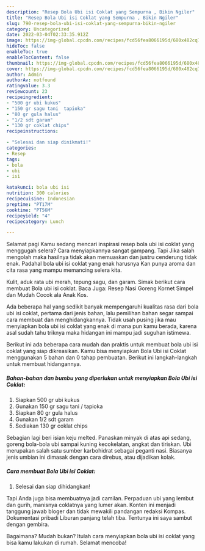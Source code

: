 ```yaml
---
description: "Resep Bola Ubi isi Coklat yang Sempurna , Bikin Ngiler"
title: "Resep Bola Ubi isi Coklat yang Sempurna , Bikin Ngiler"
slug: 790-resep-bola-ubi-isi-coklat-yang-sempurna-bikin-ngiler
category: Uncategorized
date: 2022-03-04T02:33:35.912Z
image: https://img-global.cpcdn.com/recipes/fcd56fea8066195d/680x482cq70/bola-ubi-isi-coklat-foto-resep-utama.jpg
hideToc: false
enableToc: true
enableTocContent: false
thumbnail: https://img-global.cpcdn.com/recipes/fcd56fea8066195d/680x482cq70/bola-ubi-isi-coklat-foto-resep-utama.jpg
cover: https://img-global.cpcdn.com/recipes/fcd56fea8066195d/680x482cq70/bola-ubi-isi-coklat-foto-resep-utama.jpg
author: Admin
authorAv: notfound
ratingvalue: 3.3
reviewcount: 23
recipeingredient:
- "500 gr ubi kukus"
- "150 gr sagu tani  tapioka"
- "80 gr gula halus"
- "1/2 sdt garam"
- "130 gr coklat chips"
recipeinstructions:

- "Selesai dan siap dinikmati!"
categories:
- Resep
tags:
- bola
- ubi
- isi

katakunci: bola ubi isi 
nutrition: 300 calories
recipecuisine: Indonesian
preptime: "PT17M"
cooktime: "PT56M"
recipeyield: "4"
recipecategory: Lunch

---
```



Selamat pagi Kamu sedang mencari inspirasi resep bola ubi isi coklat yang menggugah selera? Cara menyiapkannya sangat gampang. Tapi Jika salah mengolah maka hasilnya tidak akan memuaskan dan justru cenderung tidak enak. Padahal bola ubi isi coklat yang enak harusnya Kan punya aroma dan cita rasa yang mampu memancing selera kita.


Kulit, aduk rata ubi merah, tepung sagu, dan garam. Simak berikut cara membuat Bola ubi isi coklat. Baca Juga: Resep Nasi Goreng Kornet Simpel dan Mudah Cocok ala Anak Kos.

Ada beberapa hal yang sedikit banyak mempengaruhi kualitas rasa dari bola ubi isi coklat, pertama dari jenis bahan, lalu pemilihan bahan segar sampai cara membuat dan menghidangkannya. Tidak usah pusing jika mau menyiapkan bola ubi isi coklat yang enak di mana pun kamu berada, karena asal sudah tahu triknya maka hidangan ini mampu jadi suguhan istimewa.


Berikut ini ada beberapa cara mudah dan praktis untuk membuat bola ubi isi coklat yang siap dikreasikan. Kamu bisa menyiapkan Bola Ubi isi Coklat menggunakan 5 bahan dan 0 tahap pembuatan. Berikut ini langkah-langkah untuk membuat hidangannya.

<!--inarticleads1-->

##### Bahan-bahan dan bumbu yang diperlukan untuk menyiapkan Bola Ubi isi Coklat:

1. Siapkan 500 gr ubi kukus
1. Gunakan 150 gr sagu tani / tapioka
1. Siapkan 80 gr gula halus
1. Gunakan 1/2 sdt garam
1. Sediakan 130 gr coklat chips


Sebagian lagi beri isian keju melted. Panaskan minyak di atas api sedang, goreng bola-bola ubi sampai kuning kecokelatan, angkat dan tiriskan. Ubi merupakan salah satu sumber karbohidrat sebagai peganti nasi. Biasanya jenis umbian ini dimasak dengan cara direbus, atau dijadikan kolak. 

<!--inarticleads2-->

##### Cara membuat Bola Ubi isi Coklat:


1. Selesai dan siap dihidangkan!

Tapi Anda juga bisa membuatnya jadi camilan. Perpaduan ubi yang lembut dan gurih, manisnya coklatnya yang lumer akan. Konten ini menjadi tanggung jawab bloger dan tidak mewakili pandangan redaksi Kompas. Dokumentasi pribadi Liburan panjang telah tiba. Tentunya ini saya sambut dengan gembira. 

Bagaimana? Mudah bukan? Itulah cara menyiapkan bola ubi isi coklat yang bisa kamu lakukan di rumah. Selamat mencoba!
